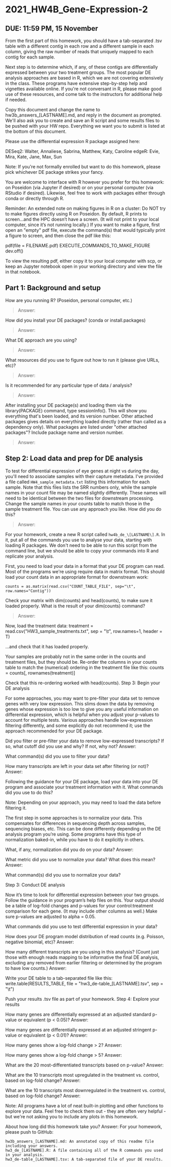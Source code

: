 # 2021_HW4B_Gene-Expression-2

## DUE: 11:59 PM, 15 November

From the first part of this homework, you should have a tab-separated .tsv table with a different contig in each row and a different sample in each column, giving the raw number of reads that uniquely mapped to each contig for each sample.

Next step is to determine which, if any, of these contigs are differentially expressed between your two treatment groups. The most popular DE analysis approaches are based in R, which we are not covering extensively in the class. These programs have extensive step-by-step help and vignettes available online. If you're not conversant in R, please make good use of these resources, and come talk to the instructors for additional help if needed.

Copy this document and change the name to hw3b_answers_\[LASTNAME\].md, and reply in the document as prompted. We'll also ask you to create and save an R script and some results files to be pushed with your HW repo. Everything we want you to submit is listed at the bottom of this document.

Please use the differential expression R package assigned here:

DESeq2: Walter, Annaliese, Sabrina, Matthew, Katy, Caroline
edgeR: Evie, Mira, Kate, Jane, Max, Sun

Note: If you're not formally enrolled but want to do this homework, please pick whichever DE package strikes your fancy.

You are welcome to interface with R however you prefer for this homework: on Poseidon (via Jupyter if desired) or on your personal computer (via RStudio if desired). Likewise, feel free to work with packages either through conda or directly through R.

Reminder: An extended note on making figures in R on a cluster: Do NOT try to make figures directly using R on Poseidon. By default, R prints to screen…and the HPC doesn’t have a screen. (It will not print to your local computer, since it’s not running locally.) If you want to make a figure, first open an "empty" pdf file, execute the command(s) that would typically print a figure to screen, and then close the pdf like this:

pdf(file = FILENAME.pdf)
EXECUTE_COMMANDS_TO_MAKE_FIGURE
dev.off()

To view the resulting pdf, either copy it to your local computer with scp, or keep an Jupyter notebook open in your working directory and view the file in that notebook.

## Part 1: Background and setup

How are you running R? (Poseidon, personal computer, etc.)
> Answer:

How did you install your DE packages? (conda or install.packages)
> Answer:

What DE approach are you using?
> Answer:

What resources did you use to figure out how to run it (please give URLs, etc)?
> Answer:

Is it recommended for any particular type of data / analysis?
> Answer:

After installing your DE package(s) and loading them via the library(PACKAGE) command, type sessionInfo(). This will show you everything that's been loaded, and its version number. Other attached packages gives details on everything loaded directly (rather than called as a dependency only). What packages are listed under "other attached packages"? Include package name and version number.

> Answer:

## Step 2: Load data and prep for DE analysis

To test for differential expression of eye genes at night vs during the day, you'll need to associate samples with their capture metadata. I've provided a file called `HW4_sample_metadata.txt` listing this information for each sample. Note that this files lists the SRR numbers only, while the sample names in your count file may be named slightly differently. These names will need to be identical between the two files for downstream processing. Change the sample names in your counts table to match those in the sample treatment file. You can use any approach you like. How did you do this?

>Answer:

For your homework, create a new R script called `hw4b_de_\[LASTNAME\].R`. In it, put all of the commands you use to analyse your data, starting with loading R packages. We don't need to be able to run this script from the command line, but we should be able to copy your commands into R and replicate your analysis.

First, you need to load your data in a format that your DE program can read. Most of the programs we're using require data in matrix format. This should load your count data in an appropriate format for downstream work:
```
counts = as.matrix(read.csv("COUNT_TABLE_FILE", sep="\t", row.names="Contig"))
```

Check your matrix with dim(counts) and head(counts), to make sure it loaded properly. What is the result of your dim(counts) command?
>Answer:

Now, load the treatment data:
treatment = read.csv("HW3_sample_treatments.txt", sep = "\t", row.names=1, header = T)

...and check that it has loaded properly.

Your samples are probably not in the same order in the counts and treatment files, but they should be. Re-order the columns in your counts table to match the (numerical) ordering in the treatment file like this:
counts = counts[, rownames(treatment)]

Check that this re-ordering worked with head(counts).
Step 3: Begin your DE analysis

For some approaches, you may want to pre-filter your data set to remove genes with very low expression. This slims down the data by removing genes whose expression is too low to give you any useful information on differential expression, which is helpful when you adjust your p-values to account for multiple tests. Various approaches handle low-expression filtering differently, and some explicitly do not recommend it; use the approach recommended for your DE package.

Did you filter or pre-filter your data to remove low-expressed transcripts? If so, what cutoff did you use and why? If not, why not?
Answer:

What command(s) did you use to filter your data?

How many transcripts are left in your data set after filtering (or not)?
Answer:

Following the guidance for your DE package, load your data into your DE program and associate your treatment information with it. What commands did you use to do this?

Note: Depending on your approach, you may need to load the data before filtering it.

The first step in some approaches is to normalize your data. This compensates for differences in sequencing depth across samples, sequencing biases, etc. This can be done differently depending on the DE analysis program you’re using. Some programs have this type of normalization baked-in, while you have to do it explicitly in others.

What, if any, normalization did you do on your data?
Answer:

What metric did you use to normalize your data? What does this mean?
Answer:

What command(s) did you use to normalize your data?

Step 3: Conduct DE analysis

Now it’s time to look for differential expression between your two groups. Follow the guidance in your program’s help files on this. Your output should be a table of log-fold changes and p-values for your control:treatment comparison for each gene. (It may include other columns as well.) Make sure p-values are adjusted to alpha = 0.05.

What commands did you use to test differential expression in your data?

How does your DE program model distribution of read counts (e.g. Poisson, negative binomial, etc)?
Answer:

How many different transcripts are you using in this analysis? (Count just those with enough reads mapping to be informative the final DE analysis, excluding any removed from earlier filtering or determined by the program to have low counts.)
Answer:

Write your DE table to a tab-separated file like this:
write.table(RESULTS_TABLE, file = "hw3_de-table_[LASTNAME].tsv", sep = "\t")

Push your results .tsv file as part of your homework.
Step 4: Explore your results

How many genes are differentially expressed at an adjusted standard p-value or equivalent (p < 0.05)?
Answer:

How many genes are differentially expressed at an adjusted stringent p-value or equivalent (p < 0.01)?
Answer:

How many genes show a log-fold change > 2?
Answer:

How many genes show a log-fold change > 5?
Answer:

What are the 20 most-differentiated transcripts based on p-value?
Answer:

What are the 10 transcripts most upregulated in the treatment vs. control, based on log-fold change?
Answer:

What are the 10 transcripts most downregulated in the treatment vs. control, based on log-fold change?
Answer:

Note: All programs have a lot of neat built-in plotting and other functions to explore your data. Feel free to check them out - they are often very helpful - but we're not asking you to include any plots in this homework.

About how long did this homework take you?
Answer:
For your homework, please push to GitHub:

    hw3b_answers_[LASTNAME].md: An annotated copy of this readme file including your answers.
    hw3_de_[LASTNAME].R: A file containing all of the R commands you used in your analysis.
    hw3_de-table_[LASTNAME].tsv: A tab-separated file of your DE results.
